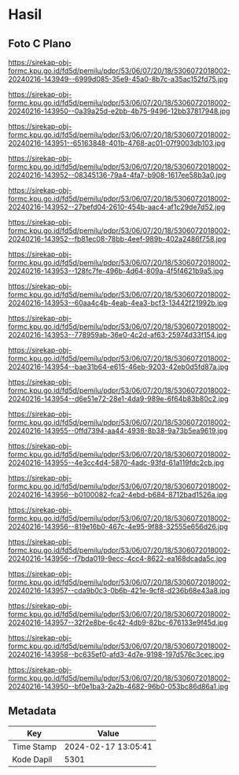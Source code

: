 # Hasil

## Foto C Plano

https://sirekap-obj-formc.kpu.go.id/fd5d/pemilu/pdpr/53/06/07/20/18/5306072018002-20240216-143949--6999d085-35e9-45a0-8b7c-a35ac152fd75.jpg

https://sirekap-obj-formc.kpu.go.id/fd5d/pemilu/pdpr/53/06/07/20/18/5306072018002-20240216-143950--0a39a25d-e2bb-4b75-9496-12bb37817948.jpg

https://sirekap-obj-formc.kpu.go.id/fd5d/pemilu/pdpr/53/06/07/20/18/5306072018002-20240216-143951--65163848-401b-4768-ac01-07f9003db103.jpg

https://sirekap-obj-formc.kpu.go.id/fd5d/pemilu/pdpr/53/06/07/20/18/5306072018002-20240216-143952--08345136-79a4-4fa7-b908-1617ee58b3a0.jpg

https://sirekap-obj-formc.kpu.go.id/fd5d/pemilu/pdpr/53/06/07/20/18/5306072018002-20240216-143952--27befd04-2610-454b-aac4-af1c29de7d52.jpg

https://sirekap-obj-formc.kpu.go.id/fd5d/pemilu/pdpr/53/06/07/20/18/5306072018002-20240216-143952--fb81ec08-78bb-4eef-989b-402a2486f758.jpg

https://sirekap-obj-formc.kpu.go.id/fd5d/pemilu/pdpr/53/06/07/20/18/5306072018002-20240216-143953--128fc7fe-496b-4d64-809a-4f5f4621b9a5.jpg

https://sirekap-obj-formc.kpu.go.id/fd5d/pemilu/pdpr/53/06/07/20/18/5306072018002-20240216-143953--60aa4c4b-4eab-4ea3-bcf3-13442f21992b.jpg

https://sirekap-obj-formc.kpu.go.id/fd5d/pemilu/pdpr/53/06/07/20/18/5306072018002-20240216-143953--778959ab-36e0-4c2d-af63-25974d33f154.jpg

https://sirekap-obj-formc.kpu.go.id/fd5d/pemilu/pdpr/53/06/07/20/18/5306072018002-20240216-143954--bae31b64-e615-46eb-9203-42eb0d5fd87a.jpg

https://sirekap-obj-formc.kpu.go.id/fd5d/pemilu/pdpr/53/06/07/20/18/5306072018002-20240216-143954--d6e51e72-28e1-4da9-989e-6f64b83b80c2.jpg

https://sirekap-obj-formc.kpu.go.id/fd5d/pemilu/pdpr/53/06/07/20/18/5306072018002-20240216-143955--0ffd7394-aa44-4938-8b38-9a73b5ea9619.jpg

https://sirekap-obj-formc.kpu.go.id/fd5d/pemilu/pdpr/53/06/07/20/18/5306072018002-20240216-143955--4e3cc4d4-5870-4adc-93fd-61a119fdc2cb.jpg

https://sirekap-obj-formc.kpu.go.id/fd5d/pemilu/pdpr/53/06/07/20/18/5306072018002-20240216-143956--b0100082-fca2-4ebd-b684-8712bad1526a.jpg

https://sirekap-obj-formc.kpu.go.id/fd5d/pemilu/pdpr/53/06/07/20/18/5306072018002-20240216-143956--819e16b0-467c-4e95-9f88-32555e656d26.jpg

https://sirekap-obj-formc.kpu.go.id/fd5d/pemilu/pdpr/53/06/07/20/18/5306072018002-20240216-143956--f7bda019-9ecc-4cc4-8622-ea168dcada5c.jpg

https://sirekap-obj-formc.kpu.go.id/fd5d/pemilu/pdpr/53/06/07/20/18/5306072018002-20240216-143957--cda9b0c3-0b6b-421e-9cf8-d236b68e43a8.jpg

https://sirekap-obj-formc.kpu.go.id/fd5d/pemilu/pdpr/53/06/07/20/18/5306072018002-20240216-143957--32f2e8be-6c42-4db9-82bc-676133e9f45d.jpg

https://sirekap-obj-formc.kpu.go.id/fd5d/pemilu/pdpr/53/06/07/20/18/5306072018002-20240216-143958--bc635ef0-afd3-4d7e-9198-197d576c3cec.jpg

https://sirekap-obj-formc.kpu.go.id/fd5d/pemilu/pdpr/53/06/07/20/18/5306072018002-20240216-143950--bf0e1ba3-2a2b-4682-96b0-053bc86d86a1.jpg


## Metadata

| Key        | Value               |
| ---------- | ------------------- |
| Time Stamp | 2024-02-17 13:05:41 |
| Kode Dapil | 5301                |



